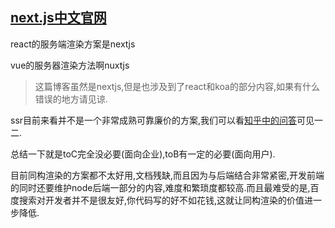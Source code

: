 ## [next.js中文官网](https://nextjs.frontendx.cn/)

react的服务端渲染方案是nextjs

vue的服务器渲染方法啊nuxtjs

>这篇博客虽然是nextjs,但是也涉及到了react和koa的部分内容,如果有什么错误的地方请见谅.

ssr目前来看并不是一个非常成熟可靠廉价的方案,我们可以看[知乎中的问答](https://www.zhihu.com/question/308792091/answers/updated)可见一二.

总结一下就是toC完全没必要(面向企业),toB有一定的必要(面向用户).

目前同构渲染的方案都不太好用,文档残缺,而且因为与后端结合非常紧密,开发前端的同时还要维护node后端一部分的内容,难度和繁琐度都较高.而且最难受的是,百度搜索对开发者并不是很友好,你代码写的好不如花钱,这就让同构渲染的价值进一步降低.





